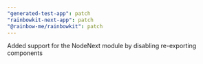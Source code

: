 ```yaml
---
"generated-test-app": patch
"rainbowkit-next-app": patch
"@rainbow-me/rainbowkit": patch
---
```


Added support for the NodeNext module by disabling re-exporting components